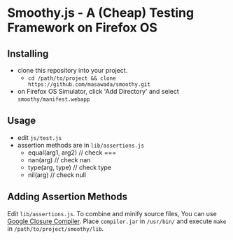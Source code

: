 # Smoothy.js - A (Cheap) Testing Framework on Firefox OS

## Installing
* clone this repository into your project.
  * `cd /path/to/project && clone https://github.com/masawada/smoothy.git`
* on Firefox OS Simulator, click 'Add Directory' and select `smoothy/manifest.webapp`

## Usage
* edit `js/test.js`
* assertion methods are in `lib/assertions.js`
  * equal(arg1, arg2) // check ===
  * nan(arg) // check nan
  * type(arg, type) // check type
  * nil(arg) // check null

## Adding Assertion Methods
Edit `lib/assertions.js`. To combine and minify source files, You can use [Google Closure Compiler](https://developers.google.com/closure/compiler/). Place `compiler.jar` in `/usr/bin/` and execute `make` in `/path/to/project/smoothy/lib`.

